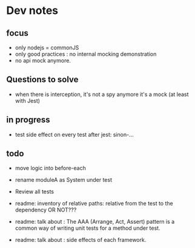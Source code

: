 # Dev notes

## focus

- only nodejs = commonJS
- only good practices : no internal mocking demonstration
- no api mock anymore.

## Questions to solve

- when there is interception, it's not a spy anymore it's a mock (at least with Jest)

## in progress

- test side effect on every test after jest: 
sinon-...



## todo

- move logic into before-each

- rename moduleA as System under test
- Review all tests



- readme: inventory of relative paths: relative from the test to the dependency OR NOT???

- readme: talk about : The AAA (Arrange, Act, Assert) pattern is a common way of writing unit tests for a method under test.
- readme: talk about : side effects of each framework.

